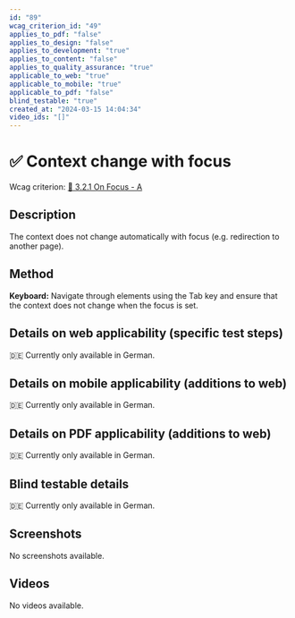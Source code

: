 ```yaml
---
id: "89"
wcag_criterion_id: "49"
applies_to_pdf: "false"
applies_to_design: "false"
applies_to_development: "true"
applies_to_content: "false"
applies_to_quality_assurance: "true"
applicable_to_web: "true"
applicable_to_mobile: "true"
applicable_to_pdf: "false"
blind_testable: "true"
created_at: "2024-03-15 14:04:34"
video_ids: "[]"
---
```


# ✅ Context change with focus

Wcag criterion: [📜 3.2.1 On Focus - A](..)

## Description

The context does not change automatically with focus (e.g. redirection to another page).

## Method

**Keyboard:** Navigate through elements using the Tab key and ensure that the context does not change when the focus is set.

## Details on web applicability (specific test steps)

🇩🇪 Currently only available in German.

## Details on mobile applicability (additions to web)

🇩🇪 Currently only available in German.

## Details on PDF applicability (additions to web)

🇩🇪 Currently only available in German.

## Blind testable details

🇩🇪 Currently only available in German.

## Screenshots

No screenshots available.

## Videos

No videos available.
